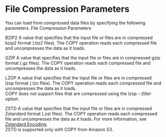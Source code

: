# File Compression Parameters<a name="copy-parameters-file-compression"></a>

You can load from compressed data files by specifying the following parameters\. File Compression Parameters

BZIP2   <a name="copy-bzip2"></a>
A value that specifies that the input file or files are in compressed bzip2 format \(\.bz2 files\)\. The COPY operation reads each compressed file and uncompresses the data as it loads\.

GZIP   <a name="copy-gzip"></a>
A value that specifies that the input file or files are in compressed gzip format \(\.gz files\)\. The COPY operation reads each compressed file and uncompresses the data as it loads\.

LZOP   <a name="copy-lzop"></a>
A value that specifies that the input file or files are in compressed lzop format \(\.lzo files\)\. The COPY operation reads each compressed file and uncompresses the data as it loads\.  
COPY does not support files that are compressed using the lzop *\-\-filter* option\.

ZSTD   <a name="copy-zstd"></a>
A value that specifies that the input file or files are in compressed Zstandard format \(\.zst files\)\. The COPY operation reads each compressed file and uncompresses the data as it loads\. For more information, see [Zstandard Encoding](zstd-encoding.md)\.  
ZSTD is supported only with COPY from Amazon S3\.
